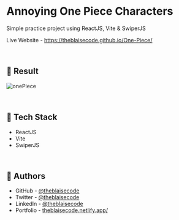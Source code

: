 # Annoying One Piece Characters
Simple practice project using ReactJS, Vite & SwiperJS

Live Website - https://theblaisecode.github.io/One-Piece/

<br/>

## 🔶 Result
![onePiece](https://github.com/theblaisecode/One-Piece/assets/89015653/fc2b36b5-85e1-4c7a-9b16-70d73a9653c7)

<br/>

## 🔶 Tech Stack

- ReactJS
- Vite
- SwiperJS

<br/>

## 🔶 Authors

- GitHub - [@theblaisecode](https://github.com/theblaisecode)
- Twitter - [@theblaisecode](https://twitter.com/theblaisecode)
- LinkedIn - [@theblaisecode](https://www.linkedin.com/in/theblaisecode)
- Portfolio - [theblaisecode.netlify.app/](https://theblaisecode.netlify.app/)
